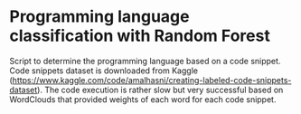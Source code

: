 # Programming language classification with Random Forest
 Script to determine the programming language based on a code snippet. Code snippets dataset is downloaded from Kaggle (https://www.kaggle.com/code/amalhasni/creating-labeled-code-snippets-dataset). The code execution is rather slow but very successful based on WordClouds that provided weights of each word for each code snippet. 
